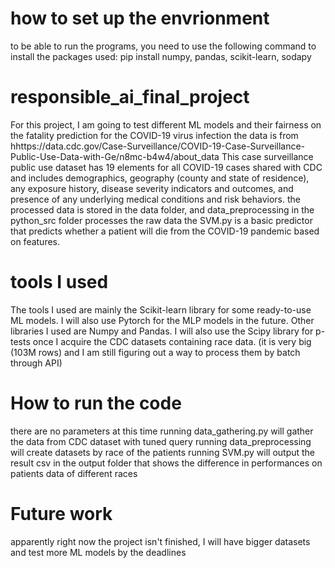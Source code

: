 # how to set up the envrionment
to be able to run the programs, you need to use the following command to install the packages used:
pip install numpy, pandas, scikit-learn, sodapy

# responsible_ai_final_project
For this project, I am going to test different ML models and their fairness on the fatality prediction for the COVID-19 virus infection
the data is from hhttps://data.cdc.gov/Case-Surveillance/COVID-19-Case-Surveillance-Public-Use-Data-with-Ge/n8mc-b4w4/about_data 
This case surveillance public use dataset has 19 elements for all COVID-19 cases shared with CDC and includes demographics, geography (county and state of residence), any exposure history, disease severity indicators and outcomes, and presence of any underlying medical conditions and risk behaviors.
the processed data is stored in the data folder, and data_preprocessing in the python_src folder processes the raw data
the SVM.py is a basic predictor that predicts whether a patient will die from the COVID-19 pandemic based on features. 

# tools I used
The tools I used are mainly the Scikit-learn library for some ready-to-use ML models. I will also use Pytorch for the MLP models in the future. Other libraries I used are Numpy and Pandas. I will also use the Scipy library for p-tests once I acquire the CDC datasets containing race data. (it is very big (103M rows) and I am still figuring out a way to process them by batch through API)

# How to run the code
there are no parameters at this time
running data_gathering.py will gather the data from CDC dataset with tuned query
running data_preprocessing will create datasets by race of the patients
running SVM.py will output the result csv in the output folder that shows the difference in performances on patients data of different races

# Future work
apparently right now the project isn't finished, I will have bigger datasets and test more ML models by the deadlines
